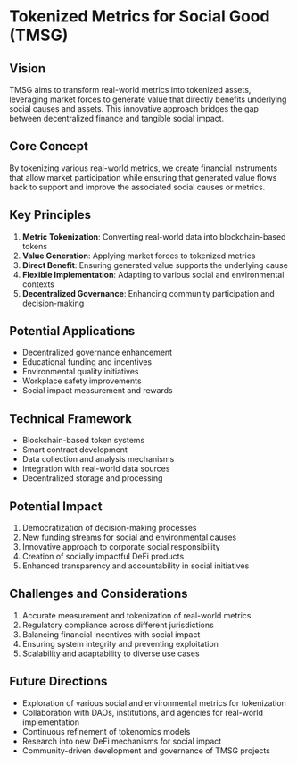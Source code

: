 # Tokenized Metrics for Social Good (TMSG)

## Vision

TMSG aims to transform real-world metrics into tokenized assets, leveraging market forces to generate value that directly benefits underlying social causes and assets. This innovative approach bridges the gap between decentralized finance and tangible social impact.

## Core Concept

By tokenizing various real-world metrics, we create financial instruments that allow market participation while ensuring that generated value flows back to support and improve the associated social causes or metrics.

## Key Principles

1. **Metric Tokenization**: Converting real-world data into blockchain-based tokens
2. **Value Generation**: Applying market forces to tokenized metrics
3. **Direct Benefit**: Ensuring generated value supports the underlying cause
4. **Flexible Implementation**: Adapting to various social and environmental contexts
5. **Decentralized Governance**: Enhancing community participation and decision-making

## Potential Applications

- Decentralized governance enhancement
- Educational funding and incentives
- Environmental quality initiatives
- Workplace safety improvements
- Social impact measurement and rewards

## Technical Framework

- Blockchain-based token systems
- Smart contract development
- Data collection and analysis mechanisms
- Integration with real-world data sources
- Decentralized storage and processing

## Potential Impact

1. Democratization of decision-making processes
2. New funding streams for social and environmental causes
3. Innovative approach to corporate social responsibility
4. Creation of socially impactful DeFi products
5. Enhanced transparency and accountability in social initiatives

## Challenges and Considerations

1. Accurate measurement and tokenization of real-world metrics
2. Regulatory compliance across different jurisdictions
3. Balancing financial incentives with social impact
4. Ensuring system integrity and preventing exploitation
5. Scalability and adaptability to diverse use cases

## Future Directions

- Exploration of various social and environmental metrics for tokenization
- Collaboration with DAOs, institutions, and agencies for real-world implementation
- Continuous refinement of tokenomics models
- Research into new DeFi mechanisms for social impact
- Community-driven development and governance of TMSG projects
